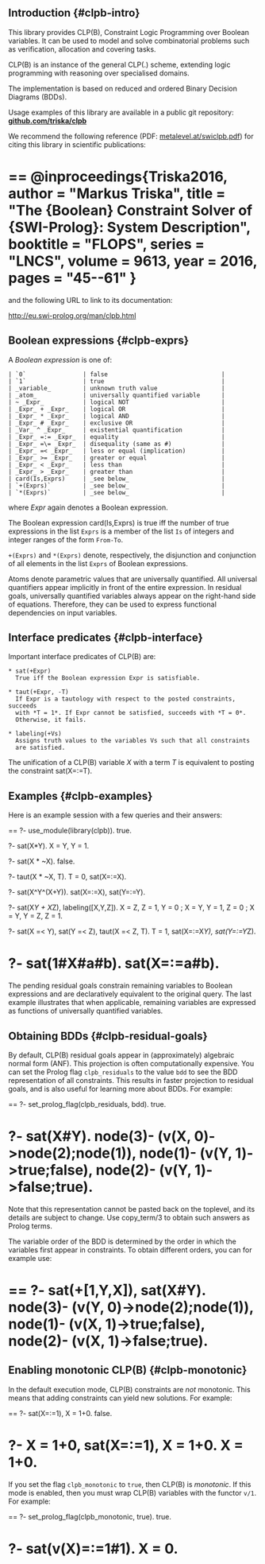 ## Introduction                        {#clpb-intro}

This library provides CLP(B), Constraint Logic Programming over
Boolean variables. It can be used to model and solve combinatorial
problems such as verification, allocation and covering tasks.

CLP(B) is an instance of the general CLP(.) scheme, extending logic
programming with reasoning over specialised domains.

The implementation is based on reduced and ordered Binary Decision
Diagrams (BDDs).

Usage examples of this library are available in a public git
repository: [**github.com/triska/clpb**](https://github.com/triska/clpb)

We recommend the following reference (PDF:
[metalevel.at/swiclpb.pdf](https://www.metalevel.at/swiclpb.pdf))
for citing this library in scientific publications:

==
@inproceedings{Triska2016,
  author    = "Markus Triska",
  title     = "The {Boolean} Constraint Solver of {SWI-Prolog}:
               System Description",
  booktitle = "FLOPS",
  series    = "LNCS",
  volume    = 9613,
  year      = 2016,
  pages     = "45--61"
}
==

and the following URL to link to its documentation:

http://eu.swi-prolog.org/man/clpb.html

## Boolean expressions {#clpb-exprs}

A _Boolean expression_ is one of:

    | `0`                | false                                |
    | `1`                | true                                 |
    | _variable_         | unknown truth value                  |
    | _atom_             | universally quantified variable      |
    | ~ _Expr_           | logical NOT                          |
    | _Expr_ + _Expr_    | logical OR                           |
    | _Expr_ * _Expr_    | logical AND                          |
    | _Expr_ # _Expr_    | exclusive OR                         |
    | _Var_ ^ _Expr_     | existential quantification           |
    | _Expr_ =:= _Expr_  | equality                             |
    | _Expr_ =\= _Expr_  | disequality (same as #)              |
    | _Expr_ =< _Expr_   | less or equal (implication)          |
    | _Expr_ >= _Expr_   | greater or equal                     |
    | _Expr_ < _Expr_    | less than                            |
    | _Expr_ > _Expr_    | greater than                         |
    | card(Is,Exprs)     | _see below_                          |
    | `+(Exprs)`         | _see below_                          |
    | `*(Exprs)`         | _see below_                          |

where _Expr_ again denotes a Boolean expression.

The Boolean expression card(Is,Exprs) is true iff the number of true
expressions in the list `Exprs` is a member of the list `Is` of
integers and integer ranges of the form `From-To`.

`+(Exprs)` and `*(Exprs)` denote, respectively, the disjunction and
conjunction of all elements in the list `Exprs` of Boolean
expressions.

Atoms denote parametric values that are universally quantified. All
universal quantifiers appear implicitly in front of the entire
expression. In residual goals, universally quantified variables always
appear on the right-hand side of equations. Therefore, they can be
used to express functional dependencies on input variables.

## Interface predicates   {#clpb-interface}

Important interface predicates of CLP(B) are:

    * sat(+Expr)
      True iff the Boolean expression Expr is satisfiable.

    * taut(+Expr, -T)
      If Expr is a tautology with respect to the posted constraints, succeeds
      with *T = 1*. If Expr cannot be satisfied, succeeds with *T = 0*.
      Otherwise, it fails.

    * labeling(+Vs)
      Assigns truth values to the variables Vs such that all constraints
      are satisfied.

The unification of a CLP(B) variable _X_ with a term _T_ is equivalent
to posting the constraint sat(X=:=T).

## Examples                            {#clpb-examples}

Here is an example session with a few queries and their answers:

==
?- use_module(library(clpb)).
true.

?- sat(X*Y).
X = Y, Y = 1.

?- sat(X * ~X).
false.

?- taut(X * ~X, T).
T = 0,
sat(X=:=X).

?- sat(X^Y^(X+Y)).
sat(X=:=X),
sat(Y=:=Y).

?- sat(X*Y + X*Z), labeling([X,Y,Z]).
X = Z, Z = 1, Y = 0 ;
X = Y, Y = 1, Z = 0 ;
X = Y, Y = Z, Z = 1.

?- sat(X =< Y), sat(Y =< Z), taut(X =< Z, T).
T = 1,
sat(X=:=X*Y),
sat(Y=:=Y*Z).

?- sat(1#X#a#b).
sat(X=:=a#b).
==

The pending residual goals constrain remaining variables to Boolean
expressions and are declaratively equivalent to the original query.
The last example illustrates that when applicable, remaining variables
are expressed as functions of universally quantified variables.

## Obtaining BDDs {#clpb-residual-goals}

By default, CLP(B) residual goals appear in (approximately) algebraic
normal form (ANF). This projection is often computationally expensive.
You can set the Prolog flag `clpb_residuals` to the value `bdd` to see
the BDD representation of all constraints. This results in faster
projection to residual goals, and is also useful for learning more
about BDDs. For example:

==
?- set_prolog_flag(clpb_residuals, bdd).
true.

?- sat(X#Y).
node(3)- (v(X, 0)->node(2);node(1)),
node(1)- (v(Y, 1)->true;false),
node(2)- (v(Y, 1)->false;true).
==

Note that this representation cannot be pasted back on the toplevel,
and its details are subject to change. Use copy_term/3 to obtain
such answers as Prolog terms.

The variable order of the BDD is determined by the order in which the
variables first appear in constraints. To obtain different orders,
you can for example use:

==
?- sat(+[1,Y,X]), sat(X#Y).
node(3)- (v(Y, 0)->node(2);node(1)),
node(1)- (v(X, 1)->true;false),
node(2)- (v(X, 1)->false;true).
==

## Enabling monotonic CLP(B) {#clpb-monotonic}

In the default execution mode, CLP(B) constraints are _not_ monotonic.
This means that adding constraints can yield new solutions. For
example:

==
?-          sat(X=:=1), X = 1+0.
false.

?- X = 1+0, sat(X=:=1), X = 1+0.
X = 1+0.
==

If you set the flag `clpb_monotonic` to `true`, then CLP(B) is
*monotonic*. If this mode is enabled, then you must wrap CLP(B)
variables with the functor `v/1`. For example:

==
?- set_prolog_flag(clpb_monotonic, true).
true.

?- sat(v(X)=:=1#1).
X = 0.
==
